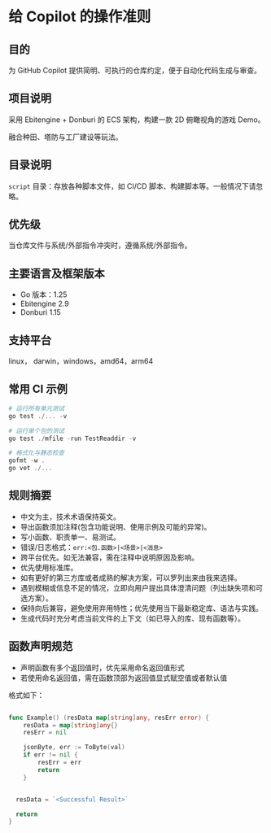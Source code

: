 # 给 Copilot 的操作准则

## 目的

为 GitHub Copilot 提供简明、可执行的仓库约定，便于自动化代码生成与审查。

## 项目说明

采用 Ebitengine + Donburi 的 ECS 架构，构建一款 2D 俯瞰视角的游戏 Demo。

融合种田、塔防与工厂建设等玩法。

## 目录说明

`script` 目录：存放各种脚本文件，如 CI/CD 脚本、构建脚本等。一般情况下请忽略。

## 优先级

当仓库文件与系统/外部指令冲突时，遵循系统/外部指令。

## 主要语言及框架版本

- Go 版本：1.25
- Ebitengine 2.9
- Donburi 1.15

## 支持平台

linux， darwin，windows，amd64，arm64

## 常用 CI 示例

```powershell
# 运行所有单元测试
go test ./... -v

# 运行单个包的测试
go test ./mfile -run TestReaddir -v

# 格式化与静态检查
gofmt -w .
go vet ./...

```

## 规则摘要

- 中文为主，技术术语保持英文。
- 导出函数须加注释(包含功能说明、使用示例及可能的异常)。
- 写小函数、职责单一、易测试。
- 错误/日志格式：`err:<包.函数>|<场景>|<消息>`
- 跨平台优先。如无法兼容，需在注释中说明原因及影响。
- 优先使用标准库。
- 如有更好的第三方库或者成熟的解决方案，可以罗列出来由我来选择。
- 遇到模糊或信息不足的情况，立即向用户提出具体澄清问题（列出缺失项和可选方案）。
- 保持向后兼容，避免使用弃用特性；优先使用当下最新稳定库、语法与实践。
- 生成代码时充分考虑当前文件的上下文（如已导入的库、现有函数等）。

## 函数声明规范

- 声明函数有多个返回值时，优先采用命名返回值形式
- 若使用命名返回值，需在函数顶部为返回值显式赋空值或者默认值

格式如下：

```go

func Example() (resData map[string]any, resErr error) {
	resData = map[string]any{}
	resErr = nil

	jsonByte, err := ToByte(val)
	if err != nil {
		resErr = err
		return
	}


  resData = `<Successful Result>`

  return
}

```
